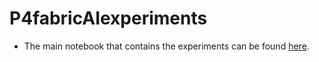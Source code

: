 # P4fabricAIexperiments

- The main notebook that contains the experiments can be found [here](Traffic%20Data/updated.ipynb).
